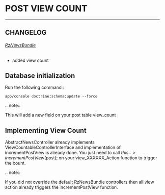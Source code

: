 POST VIEW COUNT
===============

---------
CHANGELOG
---------
###### [RzNewsBundle](https://github.com/rzproject/NewsBundle/commit/25d5cc25a9e01e087c59d5187f6207d29bf47e18) ######
* added view count

Database initialization
-----------------------

Run the following command::

    app/console doctrine:schema:update --force

.. note::

  This will add a new field on your post table view_count
  
Implementing View Count
-----------------------

AbstractNewsController already implements ViewCountableControllerInterface and implementation of incrementPostView is already done. You just need to call $this->incrementPostView($post);
on your view_XXXXXX_Action function to trigger the count.

.. note::

  If you did not override the default RzNewsBundle controllers then all view action already triggers the incrementPostView function.
